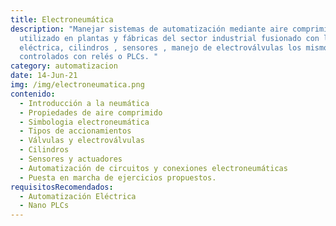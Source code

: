 ```yaml
---
title: Electroneumática
description: "Manejar sistemas de automatización mediante aire comprimido muy
  utilizado en plantas y fábricas del sector industrial fusionado con la parte
  eléctrica, cilindros , sensores , manejo de electroválvulas los mismos
  controlados con relés o PLCs. "
category: automatizacion
date: 14-Jun-21
img: /img/electroneumatica.png
contenido:
  - Introducción a la neumática
  - Propiedades de aire comprimido
  - Simbologia electroneumática
  - Tipos de accionamientos
  - Válvulas y electroválvulas
  - Cilindros
  - Sensores y actuadores
  - Automatización de circuitos y conexiones electroneumáticas
  - Puesta en marcha de ejercicios propuestos.
requisitosRecomendados:
  - Automatización Eléctrica
  - Nano PLCs
---
```


